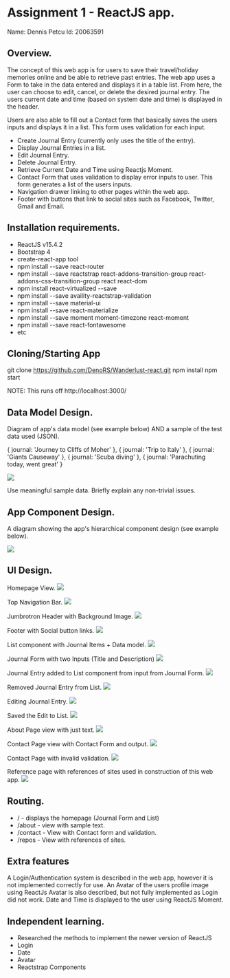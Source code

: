 # Assignment 1 - ReactJS app.

Name: Dennis Petcu
Id: 20063591

## Overview.
The concept of this web app is for users to save their travel/holiday memories online and be able to retrieve past entries.
The web app uses a Form to take in the data entered and displays it in a table list. From here, the user can choose to edit, cancel, or delete the desired journal entry.
The users current date and time (based on system date and time) is displayed in the header.

Users are also able to fill out a Contact form that basically saves the users inputs and displays it in a list. This form uses validation for each input.
 
 + Create Journal Entry (currently only uses the title of the entry).
 + Display Journal Entries in a list.
 + Edit Journal Entry.
 + Delete Journal Entry.
 + Retrieve Current Date and Time using Reactjs Moment.
 + Contact Form that uses validation to display error inputs to user. This form generates a list of the users inputs.
 + Navigation drawer linking to other pages within the web app.
 + Footer with buttons that link to social sites such as Facebook, Twitter, Gmail and Email.

## Installation requirements.

+ ReactJS v15.4.2
+ Bootstrap 4
+ create-react-app tool
+ npm install --save react-router
+ npm install --save reactstrap react-addons-transition-group react-addons-css-transition-group react react-dom
+ npm install react-virtualized --save
+ npm install --save availity-reactstrap-validation
+ npm install --save material-ui
+ npm install --save react-materialize
+ npm install --save moment moment-timezone react-moment
+ npm install --save react-fontawesome
+ etc 

## Cloning/Starting App
 git clone https://github.com/DenoRS/Wanderlust-react.git
 npm install 
 npm start
 
 NOTE: This runs off http://localhost:3000/

## Data Model Design.

Diagram of app's data model (see example below) AND a sample of the test data used (JSON).

{
		journal: 'Journey to Cliffs of Moher'
	},
	{
		journal: 'Trip to Italy'
	},
  {
    journal: 'Giants Causeway'
  },
  {
    journal: 'Scuba diving'
  },
  {
    journal: 'Parachuting today, went great'
  }
  
![][datamodel]

Use meaningful sample data. Briefly explain any non-trivial issues.

## App Component Design.

A diagram showing the app's hierarchical component design (see example below). 

![][hierarchial]

## UI Design.

Homepage View.
![][homepage]

Top Navigation Bar.
![][navbar]

Jumbrotron Header with Background Image.
![][header]

Footer with Social button links.
![][footer]

List component with Journal Items + Data model.
![][journallist]

Journal Form with two Inputs (Title and Description)
![][journalform]

Journal Entry added to List component from input from Journal Form.
![][listadd]

Removed Journal Entry from List.
![][listdelete]

Editing Journal Entry.
![][listedit]

Saved the Edit to List.
![][listedited]

About Page view with just text.
![][about]

Contact Page view with Contact Form and output.
![][contact]

Contact Page with invalid validation.
![][contactinvalid]

Reference page with references of sites used in construction of this web app.
![][references]

## Routing.

+ / - displays the homepage (Journal Form and List)
+ /about - view with sample text.
+ /contact - View with Contact form and validation.
+ /repos - View with references of sites.

## Extra features

A Login/Authentication system is described in the web app, however it is not implemented correctly for use.
An Avatar of the users profile image using ReactJs Avatar is also described, but not fully implemented as Login did not work.
Date and Time is displayed to the user using ReactJS Moment.
## Independent learning.

+ Researched the methods to implement the newer version of ReactJS
+ Login
+ Date
+ Avatar
+ Reactstrap Components


[datamodel]: ./screenshots/datamodel.png
[hierarchial]: ./screenshots/hierarchicaldesign.jpg
[homepage]: ./screenshots/Homepage.png
[navbar]: ./screenshots/NavBar.png
[header]: ./screenshots/Header.png
[footer]: ./screenshots/SocialFooter.png
[journallist]: ./screenshots/JournalList.png
[journalform]: ./screenshots/JournalForm.png
[listadd]: ./screenshots/ListAdd.png
[listdelete]: ./screenshots/JournalListDelete.png
[listedit]: ./screenshots/Editing.png
[listedited]: ./screenshots/EditWorks.png

[about]: ./screenshots/AboutPage.png
[contact]: ./screenshots/ContactListWResult.png
[contactinvalid]: ./screenshots/ContactwInvalid.png
[references]: ./screenshots/References.png

